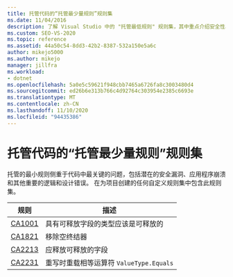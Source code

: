 ```yaml
---
title: 托管代码的“托管最少量规则”规则集
ms.date: 11/04/2016
description: 了解 Visual Studio 中的 "托管最低规则" 规则集，其中重点介绍安全性、可靠性和其他关键问题。 请参阅规则说明。
ms.custom: SEO-VS-2020
ms.topic: reference
ms.assetid: 44a50c54-8dd3-42b2-8387-532a150e5a6c
author: mikejo5000
ms.author: mikejo
manager: jillfra
ms.workload:
- dotnet
ms.openlocfilehash: 5a0e5c59621f948cbb7465a6726fa8c3003480d4
ms.sourcegitcommit: ed26b6e313b766c4d92764c303954e2385c6693e
ms.translationtype: MT
ms.contentlocale: zh-CN
ms.lasthandoff: 11/10/2020
ms.locfileid: "94435386"
---
```

# <a name="managed-minimum-rules-rule-set-for-managed-code"></a>托管代码的“托管最少量规则”规则集

托管的最小规则侧重于代码中最关键的问题，包括潜在的安全漏洞、应用程序崩溃和其他重要的逻辑和设计错误。 在为项目创建的任何自定义规则集中包含此规则集。

|规则|描述|
|----------|-----------------|
|[CA1001](/dotnet/fundamentals/code-analysis/quality-rules/ca1001)|具有可释放字段的类型应该是可释放的|
|[CA1821](/dotnet/fundamentals/code-analysis/quality-rules/ca1821)|移除空终结器|
|[CA2213](/dotnet/fundamentals/code-analysis/quality-rules/ca2213)|应释放可释放的字段|
|[CA2231](/dotnet/fundamentals/code-analysis/quality-rules/ca2231)|重写时重载相等运算符 `ValueType.Equals`|
